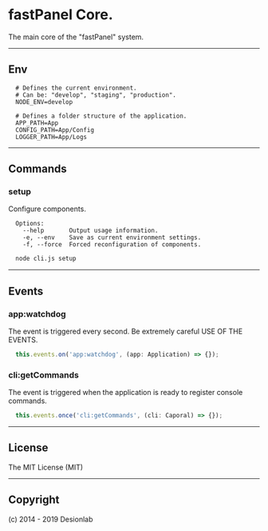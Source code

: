 # fastPanel Core.
The main core of the "fastPanel" system.

---

## Env

```
  # Defines the current environment. 
  # Can be: "develop", "staging", "production".
  NODE_ENV=develop

  # Defines a folder structure of the application.
  APP_PATH=App
  CONFIG_PATH=App/Config
  LOGGER_PATH=App/Logs
```

---

## Commands

### setup

Configure components.

```
  Options:
    --help       Output usage information.
    -e, --env    Save as current environment settings.
    -f, --force  Forced reconfiguration of components.
```

``` bash
  node cli.js setup
```

---

## Events

### app:watchdog

The event is triggered every second. Be extremely careful USE OF THE EVENTS.

``` typescript
  this.events.on('app:watchdog', (app: Application) => {});
```

### cli:getCommands

The event is triggered when the application is ready to register console commands.

``` typescript
  this.events.once('cli:getCommands', (cli: Caporal) => {});
```

---

## License
The MIT License (MIT)

---

## Copyright
(c) 2014 - 2019 Desionlab
